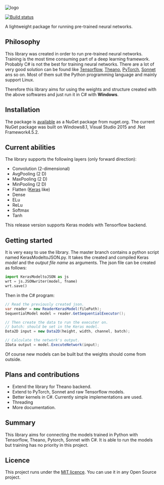 ![logo](https://drive.google.com/uc?export=download&id=0B97L9zqg-lnwMkIxRVB2YV9nMFU)

[![Build status](https://ci.appveyor.com/api/projects/status/m7albu3gen3orswj/branch/master?svg=true)](https://ci.appveyor.com/project/adamtiger/nnsharp/branch/master)

A lightweight package for running pre-trained neural networks. 

## Philosophy

This library was created in order to run pre-trained neural networks. Training is the most time consuming part of a deep learning framework. Probably C# is not the best for training neural networks. There are a lot of very good solution can be found like [Tensorflow](https://www.tensorflow.org/), [Theano](http://deeplearning.net/software/theano/), [PyTorch](http://pytorch.org/), [Sonnet](https://github.com/deepmind/sonnet) ans so on. Most of them suit the Python programming language and mainly support Linux. 

Therefore this library aims for using the weights and structure created with the above softwares and just run it in C# with **Windows**.

## Installation

The package is [available](https://www.nuget.org/packages/NNSharp/) as a NuGet package from nuget.org. The current NuGet package was built on Windows8.1, Visual Studio 2015 and .Net Framework4.5.2.

## Current abilities

The library supports the following layers (only forward direction):

* Convolution (2-dimensional)
* AvgPooling (2 D)
* MaxPooling (2 D)
* MinPooling (2 D)
* Flatten ([Keras](https://keras.io/) like)
* Dense
* ELu
* ReLu
* Softmax
* Tanh

This release version supports Keras models with Tensorflow backend.

## Getting started

It is very easy to use the library. The master branch contains a python script named KerasModeltoJSON.py. It takes the created and compiled Keras *model* and the *output file name* as arguments. The json file can be created as follows:

```python
import KerasModeltoJSON as js
wrt = js.JSONwriter(model, fname)
wrt.save()
```

Then in the C# program:

```csharp
// Read the previously created json.
var reader = new ReaderKerasModel(filePath); 
SequentialModel model = reader.GetSequentialExecutor();

// Then create the data to run the executer on.
// batch: should be set in the Keras model.
Data2D input = new Data2D(height, width, channel, batch);

// Calculate the network's output.
IData output = model.ExecuteNetwork(input);
```

Of course new models can be built but the weights should come from outside. 

## Plans and contributions

* Extend the library for Theano backend.
* Extend to PyTorch, Sonnet and raw Tensorflow models.
* Better kernels in C#. Currently simple implementations are used. 
* Threading
* More documentation.

## Summary

This library aims for connecting the models trained in Python with Tensorflow, Theano, Pytorch, Sonnet with C#. It is able to run the models but training has no priority in this project.

## Licence

This project runs under the [MIT licence](https://github.com/adamtiger/NNSharp/blob/master/LICENSE). You can use it in any Open Source project.


